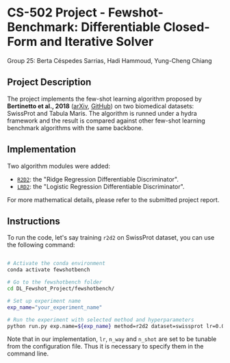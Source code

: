 # CS-502 Project - Fewshot-Benchmark: Differentiable Closed-Form and Iterative Solver

Group 25: Berta Céspedes Sarrias, Hadi Hammoud, Yung-Cheng Chiang

## Project Description

The project implements the few-shot learning algorithm proposed by **Bertinetto et al., 2018** ([arXiv](https://arxiv.org/abs/1805.08136), [GitHub](https://github.com/bertinetto/r2d2/tree/master?tab=readme-ov-file)) on two biomedical datasets: SwissProt and Tabula Maris. The algorithm is runned under a hydra framework and the result is compared against other few-shot learning benchmark algorithms with the same backbone.

## Implementation

Two algorithm modules were added:

- [`R2D2`](./fewshotbench/methods/r2d2.py): the "Ridge Regression Differentiable Discriminator".
- [`LRD2`](./fewshotbench/methods/lrd2.py): the "Logistic Regression Differentiable Discriminator".

For more mathematical details, please refer to the submitted project report.

## Instructions

To run the code, let's say training `r2d2` on SwissProt dataset, you can use the following command:

```bash

# Activate the conda environment
conda activate fewshotbench

# Go to the fewshotbench folder
cd DL_Fewshot_Project/fewshotbench/

# Set up experiment name
exp_name="your_experiment_name"

# Run the experiment with selected method and hyperparameters
python run.py exp.name=${exp_name} method=r2d2 dataset=swissprot lr=0.0001 n_way=5 n_shot=5

```

Note that in our implementation, `lr`, `n_way` and `n_shot` are set to be tunable from the configuration file. Thus it is necessary to specify them in the command line.

<!-- ## Environment setup

1. Follow [VM cuda setup tutorial](https://docs.google.com/document/d/1VOyCTOin7JZadlxLMJ457mo7ihypHYT3U2IA83Ba5VY/edit) to get GCP VM instance with miniconda and cuda installed.
2. Establish ssh connection to GCP VM instance as well with local machine.
3. Install git in command line with `sudo apt-get install git`.
4. Set up git user name and email with `git config --global user.name "Your Name"` and `git config --global user.email "
5. Install [github CLI](https://github.com/cli/cli/blob/trunk/docs/install_linux.md) features with

```bash
type -p curl >/dev/null || (sudo apt update && sudo apt install curl -y)
curl -fsSL https://cli.github.com/packages/githubcli-archive-keyring.gpg | sudo dd of=/usr/share/keyrings/githubcli-archive-keyring.gpg \
&& sudo chmod go+r /usr/share/keyrings/githubcli-archive-keyring.gpg \
&& echo "deb [arch=$(dpkg --print-architecture) signed-by=/usr/share/keyrings/githubcli-archive-keyring.gpg] https://cli.github.com/packages stable main" | sudo tee /etc/apt/sources.list.d/github-cli.list > /dev/null \
&& sudo apt update \
&& sudo apt install gh -y
```

6. Login to github with `gh auth login`.
7. In the VM, go to the directory you want to clone the repo to, and clone the repo with `gh repo clone Jay4BioPZ/DL_Fewshot_Project`.
8. Go to the project directory `cd .YOURFOLDER/DL_Fewshot_Project`, follow the instruction in [project readme](./fewshotbench/README.md), run `conda env create -f environment.yml`.
9. With VSCode, install the remote-ssh extension. Open a new window, press `Ctrl+Shift+P`, type `Remote-SHH: Connect to Host`, remote connect the VM through `ssh <username>@< VM external ip address>`.
10. You shall now see the external ip address in the bottom left corner of the VSCode window. Further install all recommended extensions (i.e., copilot, python...) so that you can use the VSCode IDE to develop the project.

## Dataset

The dataset should be manually download as instructed in [project readme](./fewshotbench/README.md) and put in the `.YOURFOLDER/fewshotbench/data` folder. They should be ignored by git. -->